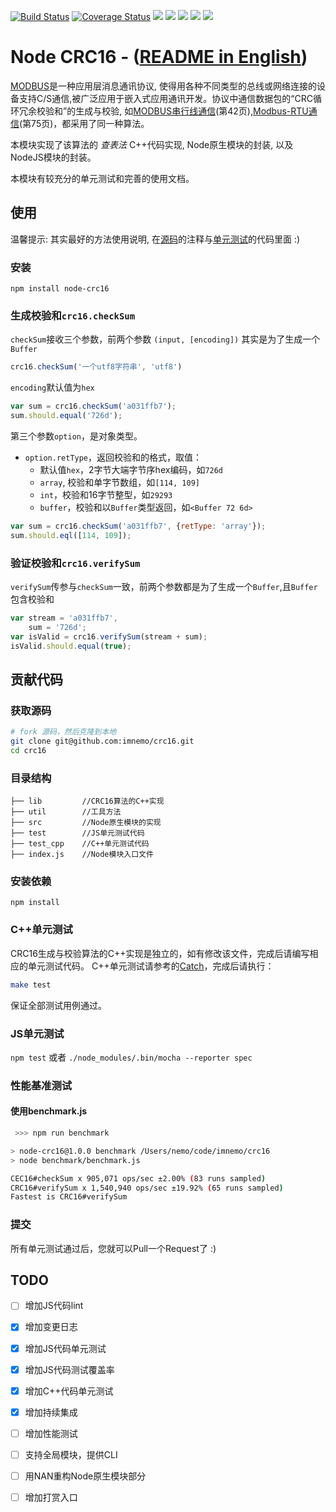 [![Build Status](https://travis-ci.org/imnemo/crc16.svg?branch=master)](https://travis-ci.org/imnemo/crc16)
[![Coverage Status](https://coveralls.io/repos/github/imnemo/crc16/badge.svg?branch=master)](https://coveralls.io/github/imnemo/crc16?branch=master)
<a href="https://www.npmjs.com/package/node-crc16" alt="NPM latest version"><img src="https://img.shields.io/npm/v/node-crc16.svg"></a>
<a href="https://www.npmjs.com/package/node-crc16" alt="NPM total downloads"><img src="https://img.shields.io/npm/dt/node-crc16.svg"></a>
<a href="https://github.com/imnemo/crc16" alt="Github stars"><img src="https://img.shields.io/github/stars/imnemo/crc16.svg?style=social&label=Star"></a>
<a href="https://github.com/imnemo/crc16" alt="Github forks"><img src="https://img.shields.io/github/forks/imnemo/crc16.svg?style=social&label=Fork"></a>
<a href="https://github.com/imnemo/crc16" alt="Github contributors"><img src="https://img.shields.io/github/contributors/imnemo/crc16.svg"></a>

# Node CRC16 - ([README in English](./README.md))

[MODBUS][1]是一种应用层消息通讯协议, 使得用各种不同类型的总线或网络连接的设备支持C/S通信,被广泛应用于嵌入式应用通讯开发。协议中通信数据包的“CRC循环冗余校验和”的生成与校验, 如[MODBUS串行线通信][2](第42页),[Modbus-RTU通信][3](第75页)，都采用了同一种算法。

本模块实现了该算法的 _查表法_ C++代码实现, Node原生模块的封装, 以及NodeJS模块的封装。

本模块有较充分的单元测试和完善的使用文档。

## 使用

温馨提示: 其实最好的方法使用说明, 在[源码](./index.js)的注释与[单元测试](./test)的代码里面 :)

### 安装
`npm install node-crc16`

### 生成校验和`crc16.checkSum`
`checkSum`接收三个参数，前两个参数 `(input, [encoding])` 其实是为了生成一个`Buffer`
```javascript
crc16.checkSum('一个utf8字符串', 'utf8')
```
`encoding`默认值为`hex`
```javascript
var sum = crc16.checkSum('a031ffb7');
sum.should.equal('726d');
```
第三个参数`option`，是对象类型。
 + `option.retType`，返回校验和的格式，取值：
    * 默认值`hex`，2字节大端字节序hex编码，如`726d`
    * `array`, 校验和单字节数组，如`[114, 109]`
    * `int`，校验和16字节整型，如`29293`
    * `buffer`，校验和以`Buffer`类型返回，如`<Buffer 72 6d>`
```javascript
var sum = crc16.checkSum('a031ffb7', {retType: 'array'});
sum.should.eql([114, 109]);
```


### 验证校验和`crc16.verifySum`
`verifySum`传参与`checkSum`一致，前两个参数都是为了生成一个`Buffer`,且`Buffer`包含校验和
```javascript
var stream = 'a031ffb7',
    sum = '726d';
var isValid = crc16.verifySum(stream + sum);
isValid.should.equal(true);
```



## 贡献代码

### 获取源码
```sh
# fork 源码，然后克隆到本地
git clone git@github.com:imnemo/crc16.git
cd crc16
```

### 目录结构
```
├── lib         //CRC16算法的C++实现
├── util        //工具方法
├── src         //Node原生模块的实现
├── test        //JS单元测试代码
├── test_cpp    //C++单元测试代码
├── index.js    //Node模块入口文件
```

### 安装依赖
`npm install`

### C++单元测试
CRC16生成与校验算法的C++实现是独立的，如有修改该文件，完成后请编写相应的单元测试代码。
C++单元测试请参考的[Catch](https://github.com/philsquared/Catch)，完成后请执行：
```bash
make test
```
保证全部测试用例通过。

### JS单元测试
`npm test` 或者 `./node_modules/.bin/mocha --reporter spec`

### 性能基准测试
#### 使用benchmark.js
```bash
 >>> npm run benchmark

> node-crc16@1.0.0 benchmark /Users/nemo/code/imnemo/crc16
> node benchmark/benchmark.js

CEC16#checkSum x 905,071 ops/sec ±2.00% (83 runs sampled)
CRC16#verifySum x 1,540,940 ops/sec ±19.92% (65 runs sampled)
Fastest is CRC16#verifySum
```

### 提交
所有单元测试通过后，您就可以Pull一个Request了 :)


## TODO
  - [ ] 增加JS代码lint
  - [x] 增加变更日志
  - [x] 增加JS代码单元测试
  - [x] 增加JS代码测试覆盖率
  - [x] 增加C++代码单元测试
  - [x] 增加持续集成
  - [ ] 增加性能测试
  - [ ] 支持全局模块，提供CLI
  - [ ] 用NAN重构Node原生模块部分
  - [ ] 增加打赏入口



[1]: http://modbus.org/specs.php
[2]: https://www.honeywellprocess.com/library/support/Public/Documents/51-52-25-66.pdf
[3]: http://modbus.org/docs/Modbus_over_serial_line_V1_02.pdf
